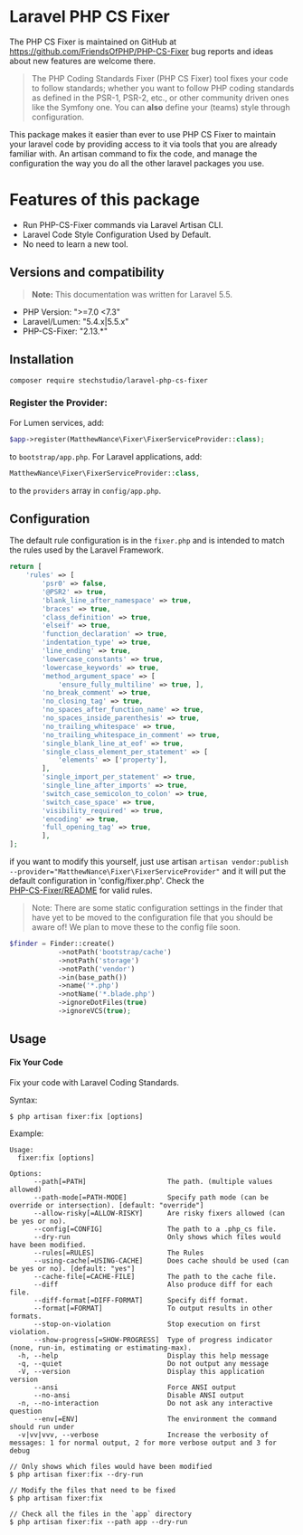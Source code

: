 # Laravel PHP CS Fixer

The PHP CS Fixer is maintained on GitHub at https://github.com/FriendsOfPHP/PHP-CS-Fixer
bug reports and ideas about new features are welcome there.

> The PHP Coding Standards Fixer (PHP CS Fixer) tool fixes your code to follow standards;
  whether you want to follow PHP coding standards as defined in the PSR-1, PSR-2, etc.,
  or other community driven ones like the Symfony one.
  You can **also** define your (teams) style through configuration.
  
This package makes it easier than ever to use PHP CS Fixer to maintain your laravel code by providing access to it via 
tools that you are already familiar with. An artisan command to fix the code, and manage the configuration the way you
do all the other laravel packages you use.

# Features of this package
* Run PHP-CS-Fixer commands via Laravel Artisan CLI.
* Laravel Code Style Configuration Used by Default.
* No need to learn a new tool.

## Versions and compatibility
> **Note:** This documentation was written for Laravel 5.5.
* PHP Version: ">=7.0 <7.3"
* Laravel/Lumen: "5.4.x|5.5.x"
* PHP-CS-Fixer: "2.13.*"

## Installation

```
composer require stechstudio/laravel-php-cs-fixer
```

### Register the Provider:

For Lumen services, add:

```php
$app->register(MatthewNance\Fixer\FixerServiceProvider::class);
```
to `bootstrap/app.php`. For Laravel applications, add:

```php
MatthewNance\Fixer\FixerServiceProvider::class,
```

to the `providers` array in `config/app.php`.

## Configuration
The default rule configuration is in the `fixer.php` and is intended to match the rules used by the Laravel Framework.

```php
return [
    'rules' => [
        'psr0' => false,
        '@PSR2' => true,
        'blank_line_after_namespace' => true,
        'braces' => true,
        'class_definition' => true,
        'elseif' => true,
        'function_declaration' => true,
        'indentation_type' => true,
        'line_ending' => true,
        'lowercase_constants' => true,
        'lowercase_keywords' => true,
        'method_argument_space' => [
            'ensure_fully_multiline' => true, ],
        'no_break_comment' => true,
        'no_closing_tag' => true,
        'no_spaces_after_function_name' => true,
        'no_spaces_inside_parenthesis' => true,
        'no_trailing_whitespace' => true,
        'no_trailing_whitespace_in_comment' => true,
        'single_blank_line_at_eof' => true,
        'single_class_element_per_statement' => [
            'elements' => ['property'],
        ],
        'single_import_per_statement' => true,
        'single_line_after_imports' => true,
        'switch_case_semicolon_to_colon' => true,
        'switch_case_space' => true,
        'visibility_required' => true,
        'encoding' => true,
        'full_opening_tag' => true,
        ],
];
```

if you want to modify this yourself, just use artisan `artisan vendor:publish --provider="MatthewNance\Fixer\FixerServiceProvider"` 
and it will put the default configuration in 'config/fixer.php'. Check the  
[PHP-CS-Fixer/README](https://github.com/FriendsOfPHP/PHP-CS-Fixer#usage) for valid rules.

> Note: There are some static configuration settings in the finder that have yet to be moved to the configuration file 
> that you should be aware of! We plan to move these to the config file soon.

```php
$finder = Finder::create()
            ->notPath('bootstrap/cache')
            ->notPath('storage')
            ->notPath('vendor')
            ->in(base_path())
            ->name('*.php')
            ->notName('*.blade.php')
            ->ignoreDotFiles(true)
            ->ignoreVCS(true);
```

## Usage
#### Fix Your Code
Fix your code with Laravel Coding Standards.

Syntax:
```
$ php artisan fixer:fix [options]
```

Example:
```
Usage:
  fixer:fix [options]

Options:
      --path[=PATH]                    The path. (multiple values allowed)
      --path-mode[=PATH-MODE]          Specify path mode (can be override or intersection). [default: "override"]
      --allow-risky[=ALLOW-RISKY]      Are risky fixers allowed (can be yes or no).
      --config[=CONFIG]                The path to a .php_cs file.
      --dry-run                        Only shows which files would have been modified.
      --rules[=RULES]                  The Rules
      --using-cache[=USING-CACHE]      Does cache should be used (can be yes or no). [default: "yes"]
      --cache-file[=CACHE-FILE]        The path to the cache file.
      --diff                           Also produce diff for each file.
      --diff-format[=DIFF-FORMAT]      Specify diff format.
      --format[=FORMAT]                To output results in other formats.
      --stop-on-violation              Stop execution on first violation.
      --show-progress[=SHOW-PROGRESS]  Type of progress indicator (none, run-in, estimating or estimating-max).
  -h, --help                           Display this help message
  -q, --quiet                          Do not output any message
  -V, --version                        Display this application version
      --ansi                           Force ANSI output
      --no-ansi                        Disable ANSI output
  -n, --no-interaction                 Do not ask any interactive question
      --env[=ENV]                      The environment the command should run under
  -v|vv|vvv, --verbose                 Increase the verbosity of messages: 1 for normal output, 2 for more verbose output and 3 for debug
  
// Only shows which files would have been modified
$ php artisan fixer:fix --dry-run

// Modify the files that need to be fixed
$ php artisan fixer:fix

// Check all the files in the `app` directory
$ php artisan fixer:fix --path app --dry-run 
```

